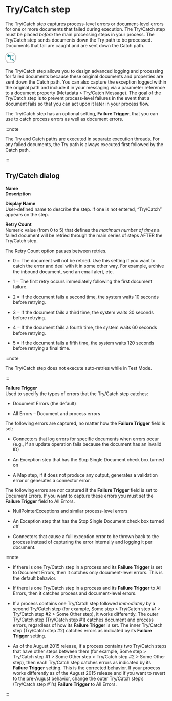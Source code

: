 # Try/Catch step

<head>
  <meta name="guidename" content="Integration"/>
  <meta name="context" content="GUID-E38783AF-EA8B-4421-BF62-A7E0FEEECB1C"/>
</head>


The Try/Catch step captures process-level errors or document-level errors for one or more documents that failed during execution. The Try/Catch step must be placed *before* the main processing steps in your process. The Try/Catch step sends documents down the Try path to be processed. Documents that fail are caught and are sent down the Catch path.

![Try/Catch icon](../Images/step-ic-catch-errors-32_2fdb7307-674a-446f-89d2-4cc99459997f.jpg)

The Try/Catch step allows you to design advanced logging and processing for failed documents because these original documents and properties are sent down the Catch path. You can also capture the exception logged within the original path and include it in your messaging via a parameter reference to a document property (Metadata \> Try/Catch Message). The goal of the Try/Catch step is to prevent process-level failures in the event that a document fails so that you can act upon it later in your process flow.

The Try/Catch step has an optional setting, **Failure Trigger**, that you can use to catch process errors as well as document errors.

:::note

The Try and Catch paths are executed in separate execution threads. For any failed documents, the Try path is always executed first followed by the Catch path.

:::

## Try/Catch dialog

**Name**   
**Description**

**Display Name**   
User-defined name to describe the step. If one is not entered, “Try/Catch” appears on the step.

**Retry Count**   
Numeric value \(from 0 to 5\) that defines the *maximum number of times* a failed document will be retried through the main series of steps AFTER the Try/Catch step.

The Retry Count option pauses between retries.

-   0 = The document will not be retried. Use this setting if you want to catch the error and deal with it in some other way. For example, archive the inbound document, send an email alert, etc.

-   1 = The first retry occurs immediately following the first document failure.

-   2 = If the document fails a second time, the system waits 10 seconds before retrying.

-   3 = If the document fails a third time, the system waits 30 seconds before retrying.

-   4 = If the document fails a fourth time, the system waits 60 seconds before retrying.

-   5 = If the document fails a fifth time, the system waits 120 seconds before retrying a final time.

:::note

The Try/Catch step does not execute auto-retries while in Test Mode.

:::

**Failure Trigger**   
Used to specify the types of errors that the Try/Catch step catches:

-   Document Errors \(the default\)

-   All Errors – Document and process errors


The following errors are captured, no matter how the **Failure Trigger** field is set:

-   Connectors that log errors for specific documents when errors occur \(e.g., if an update operation fails because the document has an invalid ID\)

-   An Exception step that has the Stop Single Document check box turned on

-   A Map step, if it does not produce any output, generates a validation error or generates a connector error.


The following errors are *not* captured if the **Failure Trigger** field is set to Document Errors. If you want to capture these errors you must set the **Failure Trigger** field to All Errors.

-   NullPointerExceptions and similar process-level errors

-   An Exception step that has the Stop Single Document check box turned off

-   Connectors that cause a full exception error to be thrown back to the process instead of capturing the error internally and logging it per document.


:::note

-   If there is one Try/Catch step in a process and its **Failure Trigger** is set to Document Errors, then it catches only document-level errors. This is the default behavior.

-   If there is one Try/Catch step in a process and its **Failure Trigger** to All Errors, then it catches process and document-level errors.

-   If a process contains one Try/Catch step followed *immediately* by a second Try/Catch step \(for example, Some step \> Try/Catch step \#1 \> Try/Catch step \#2 \> Some Other step\), it works differently. The outer Try/Catch step \(Try/Catch step \#1\) catches document and process errors, regardless of how its **Failure Trigger** is set. The inner Try/Catch step \(Try/Catch step \#2\) catches errors as indicated by its **Failure Trigger** setting.

-   As of the August 2015 release, if a process contains two Try/Catch steps that have other steps between them \(for example, Some step \> Try/Catch step \#1 \> Some Other step \> Try/Catch step \#2 \> Some Other step\), then each Try/Catch step catches errors as indicated by its **Failure Trigger** setting. This is the corrected behavior. If your process works differently as of the August 2015 release and if you want to revert to the pre-August behavior, change the outer Try/Catch step’s \(Try/Catch step \#1’s\) **Failure Trigger** to All Errors.

:::